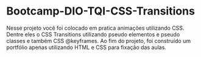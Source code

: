# Bootcamp-DIO-TQI-CSS-Transitions
Nesse projeto você foi colocado em pratica animações utilizando CSS. Dentre eles o CSS Transitions utilizando pseudo elementos e pseudo classes e também CSS @keyframes. Ao fim do projeto, foi construído um portfólio apenas utilizando HTML e CSS para fixação das aulas.

